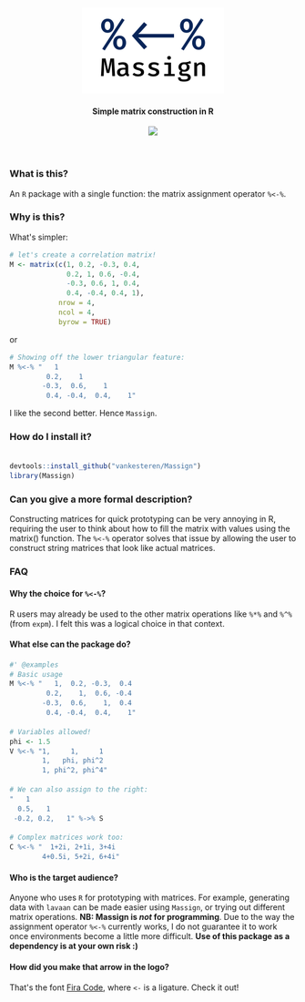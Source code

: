<p align="center">
  <img src="Massign.svg" width="250px"></img>
  <br>
  <h4 align="center">Simple matrix construction in R</h4>
  <p align="center">
    <a href="https://travis-ci.org/vankesteren/Massign"><img src="https://travis-ci.org/vankesteren/Massign.svg?branch=master"></a>
    </a>
  </p>
</p>
<br>

### What is this?
An `R` package with a single function: the matrix assignment operator `%<-%`.

### Why is this?
What's simpler:

```R
# let's create a correlation matrix!
M <- matrix(c(1, 0.2, -0.3, 0.4,
              0.2, 1, 0.6, -0.4,
              -0.3, 0.6, 1, 0.4,
              0.4, -0.4, 0.4, 1),
            nrow = 4,
            ncol = 4,
            byrow = TRUE)
```
or

```R
# Showing off the lower triangular feature:
M %<-% "   1
         0.2,    1
        -0.3,  0.6,    1
         0.4, -0.4,  0.4,    1"
```

I like the second better. Hence `Massign`.

### How do I install it?
```R

devtools::install_github("vankesteren/Massign")
library(Massign)
```

### Can you give a more formal description?
Constructing matrices for quick prototyping can be very annoying in
R, requiring the user to think about how to fill the matrix with values using
the matrix() function. The `%<-%` operator solves that issue by allowing the user
to construct string matrices that look like actual matrices.

### FAQ
#### Why the choice for `%<-%`?
R users may already be used to the other matrix operations like `%*%` and `%^%`
(from `expm`). I felt this was a logical choice in that context.

#### What else can the package do?
```R
#' @examples
# Basic usage
M %<-% "   1,  0.2, -0.3,  0.4
         0.2,    1,  0.6, -0.4
        -0.3,  0.6,    1,  0.4
         0.4, -0.4,  0.4,    1"

# Variables allowed!
phi <- 1.5
V %<-% "1,     1,     1
        1,   phi, phi^2
        1, phi^2, phi^4"

# We can also assign to the right:
"   1
  0.5,   1
 -0.2, 0.2,   1" %->% S

# Complex matrices work too:
C %<-% "  1+2i, 2+1i, 3+4i
        4+0.5i, 5+2i, 6+4i"
```

#### Who is the target audience?
Anyone who uses `R` for prototyping with matrices. For example, generating data with `lavaan` can be made easier using `Massign`, or trying out different matrix operations.
**NB: Massign is _not_ for programming**. Due to the way the assignment operator `%<-%` currently works, I do not guarantee it to work once environments become a little more difficult. **Use of this package as a dependency is at your own risk :)**

#### How did you make that arrow in the logo?
That's the font [Fira Code](https://github.com/tonsky/FiraCode), where `<-` is a ligature. Check it out!
